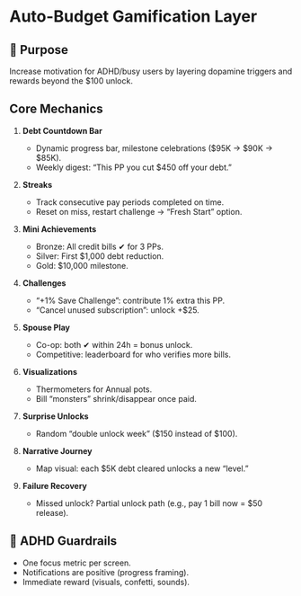 # Auto-Budget Gamification Layer

## 🎯 Purpose

Increase motivation for ADHD/busy users by layering dopamine triggers and rewards beyond the $100 unlock.

## Core Mechanics

1. **Debt Countdown Bar**

   - Dynamic progress bar, milestone celebrations ($95K → $90K → $85K).
   - Weekly digest: “This PP you cut $450 off your debt.”

2. **Streaks**

   - Track consecutive pay periods completed on time.
   - Reset on miss, restart challenge → “Fresh Start” option.

3. **Mini Achievements**

   - Bronze: All credit bills ✔ for 3 PPs.
   - Silver: First $1,000 debt reduction.
   - Gold: $10,000 milestone.

4. **Challenges**

   - “+1% Save Challenge”: contribute 1% extra this PP.
   - “Cancel unused subscription”: unlock +$25.

5. **Spouse Play**

   - Co-op: both ✔ within 24h = bonus unlock.
   - Competitive: leaderboard for who verifies more bills.

6. **Visualizations**

   - Thermometers for Annual pots.
   - Bill “monsters” shrink/disappear once paid.

7. **Surprise Unlocks**

   - Random “double unlock week” ($150 instead of $100).

8. **Narrative Journey**

   - Map visual: each $5K debt cleared unlocks a new “level.”

9. **Failure Recovery**
   - Missed unlock? Partial unlock path (e.g., pay 1 bill now = $50 release).

## 🧠 ADHD Guardrails

- One focus metric per screen.
- Notifications are positive (progress framing).
- Immediate reward (visuals, confetti, sounds).
